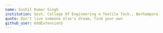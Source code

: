 ```yaml
---
name: Sushil Kumar Singh
institution: Govt. College Of Engineering & Textile Tech., Berhampore
quote: Don't live someone else's dream, find your own
github_user: OddExtension5
---
```


